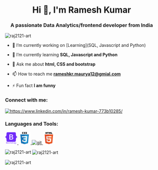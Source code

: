 <h1 align="center">Hi 👋, I'm Ramesh Kumar</h1>
<h3 align="center">A passionate Data Analytics/frontend developer from India</h3>

<p align="left"> <img src="https://komarev.com/ghpvc/?username=raj2121-art&label=Profile%20views&color=0e75b6&style=flat" alt="raj2121-art" /> </p>

- 🔭 I’m currently working on [Learning](SQL, Javascript and Python)

- 🌱 I’m currently learning **SQL, Javascript and Python**

- 💬 Ask me about **html, CSS and bootstrap**

- 📫 How to reach me **rameshkr.maurya12@gmial.com**

- ⚡ Fun fact **I am funny**

<h3 align="left">Connect with me:</h3>
<p align="left">
<a href="https://linkedin.com/in/https://www.linkedin.com/in/ramesh-kumar-773b10285/" target="blank"><img align="center" src="https://raw.githubusercontent.com/rahuldkjain/github-profile-readme-generator/master/src/images/icons/Social/linked-in-alt.svg" alt="https://www.linkedin.com/in/ramesh-kumar-773b10285/" height="30" width="40" /></a>
</p>

<h3 align="left">Languages and Tools:</h3>
<p align="left"> <a href="https://getbootstrap.com" target="_blank" rel="noreferrer"> <img src="https://raw.githubusercontent.com/devicons/devicon/master/icons/bootstrap/bootstrap-plain-wordmark.svg" alt="bootstrap" width="40" height="40"/> </a> <a href="https://www.w3schools.com/css/" target="_blank" rel="noreferrer"> <img src="https://raw.githubusercontent.com/devicons/devicon/master/icons/css3/css3-original-wordmark.svg" alt="css3" width="40" height="40"/> </a> <a href="https://git-scm.com/" target="_blank" rel="noreferrer"> <img src="https://www.vectorlogo.zone/logos/git-scm/git-scm-icon.svg" alt="git" width="40" height="40"/> </a> <a href="https://www.w3.org/html/" target="_blank" rel="noreferrer"> <img src="https://raw.githubusercontent.com/devicons/devicon/master/icons/html5/html5-original-wordmark.svg" alt="html5" width="40" height="40"/> </a> </p>

<p><img align="left" src="https://github-readme-stats.vercel.app/api/top-langs?username=raj2121-art&show_icons=true&locale=en&layout=compact" alt="raj2121-art" /></p>

<p>&nbsp;<img align="center" src="https://github-readme-stats.vercel.app/api?username=raj2121-art&show_icons=true&locale=en" alt="raj2121-art" /></p>

<p><img align="center" src="https://github-readme-streak-stats.herokuapp.com/?user=raj2121-art&" alt="raj2121-art" /></p>
